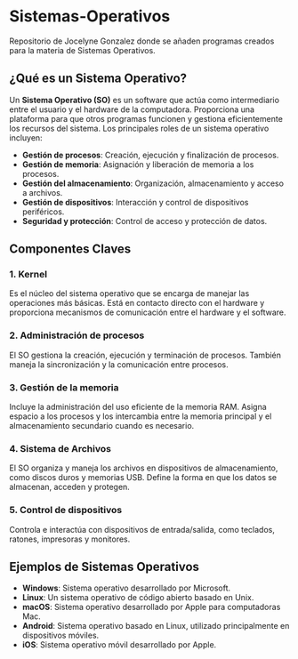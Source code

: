 # Sistemas-Operativos
Repositorio de Jocelyne Gonzalez donde se añaden programas creados para la materia de Sistemas Operativos.

## ¿Qué es un Sistema Operativo?

Un **Sistema Operativo (SO)** es un software que actúa como intermediario entre el usuario y el hardware de la computadora. Proporciona una plataforma para que otros programas funcionen y gestiona eficientemente los recursos del sistema. Los principales roles de un sistema operativo incluyen:

- **Gestión de procesos**: Creación, ejecución y finalización de procesos.
- **Gestión de memoria**: Asignación y liberación de memoria a los procesos.
- **Gestión del almacenamiento**: Organización, almacenamiento y acceso a archivos.
- **Gestión de dispositivos**: Interacción y control de dispositivos periféricos.
- **Seguridad y protección**: Control de acceso y protección de datos.

## Componentes Claves

### 1. **Kernel**
Es el núcleo del sistema operativo que se encarga de manejar las operaciones más básicas. Está en contacto directo con el hardware y proporciona mecanismos de comunicación entre el hardware y el software.

### 2. **Administración de procesos**
El SO gestiona la creación, ejecución y terminación de procesos. También maneja la sincronización y la comunicación entre procesos.

### 3. **Gestión de la memoria**
Incluye la administración del uso eficiente de la memoria RAM. Asigna espacio a los procesos y los intercambia entre la memoria principal y el almacenamiento secundario cuando es necesario.

### 4. **Sistema de Archivos**
El SO organiza y maneja los archivos en dispositivos de almacenamiento, como discos duros y memorias USB. Define la forma en que los datos se almacenan, acceden y protegen.

### 5. **Control de dispositivos**
Controla e interactúa con dispositivos de entrada/salida, como teclados, ratones, impresoras y monitores.

## Ejemplos de Sistemas Operativos

- **Windows**: Sistema operativo desarrollado por Microsoft.
- **Linux**: Un sistema operativo de código abierto basado en Unix.
- **macOS**: Sistema operativo desarrollado por Apple para computadoras Mac.
- **Android**: Sistema operativo basado en Linux, utilizado principalmente en dispositivos móviles.
- **iOS**: Sistema operativo móvil desarrollado por Apple.
